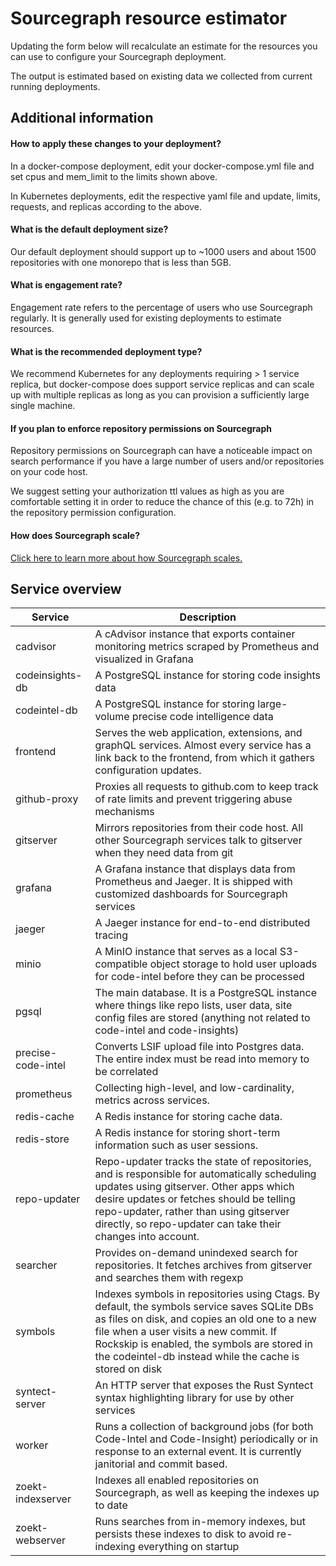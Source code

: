 <style>
.estimator label {
    display: flex;
}

.estimator .radioInput label {
    display: inline-flex;
    align-items: center;
    margin-left: .5rem;
}

.estimator .radioInput label span {
    margin-left: .25rem;
    margin-right: .25rem;
}

.estimator input[type=range] {
    width: 15rem;
}

.estimator .post-label {
    font-size: 16px;
    margin-left: 0.5rem;
}

.estimator .copy-as-markdown {
    width: 100%;
    height: 8rem;
}

.estimator a[title]:hover:after {
  content: attr(title);
  background: red;
  position: relative;
  z-index: 1000;
  top: 16px;
  left: 0;
}

</style>

<script src="https://storage.googleapis.com/sourcegraph-resource-estimator/go_1_18_wasm_exec.js"></script>
<script src="https://storage.googleapis.com/sourcegraph-resource-estimator/launch_script.js?v2" version="0249096"></script>

# Sourcegraph resource estimator

Updating the form below will recalculate an estimate for the resources you can use to configure your Sourcegraph deployment.

The output is estimated based on existing data we collected from current running deployments.

<form id="root"></form>

## Additional information

#### How to apply these changes to your deployment?

In a docker-compose deployment, edit your docker-compose.yml file and set cpus and mem_limit to the limits shown above.

In Kubernetes deployments, edit the respective yaml file and update, limits, requests, and replicas according to the above.

#### What is the default deployment size?

Our default deployment should support up to ~1000 users and about 1500 repositories with one monorepo that is less than 5GB.

#### What is engagement rate?

Engagement rate refers to the percentage of users who use Sourcegraph regularly. It is generally used for existing deployments to estimate resources.


#### What is the recommended deployment type?

We recommend Kubernetes for any deployments requiring > 1 service replica, but docker-compose does support service replicas and can scale up with multiple replicas as long as you can provision a sufficiently large single machine.

#### If you plan to enforce repository permissions on Sourcegraph

Repository permissions on Sourcegraph can have a noticeable impact on search performance if you have a large number of users and/or repositories on your code host.

We suggest setting your authorization ttl values as high as you are comfortable setting it in order to reduce the chance of this (e.g. to 72h) in the repository permission configuration.

#### How does Sourcegraph scale?

[Click here to learn more about how Sourcegraph scales.](https://docs.sourcegraph.com/admin/install/kubernetes/scale)


## Service overview

| Service | Description |
|---------|------|
| cadvisor | A cAdvisor instance that exports container monitoring metrics scraped by Prometheus and visualized in Grafana |
| codeinsights-db | A PostgreSQL instance for storing code insights data |
| codeintel-db | A PostgreSQL instance for storing large-volume precise code intelligence data |
| frontend | Serves the web application, extensions, and graphQL services. Almost every service has a link back to the frontend, from which it gathers configuration updates. |
| github-proxy | Proxies all requests to github.com to keep track of rate limits and prevent triggering abuse mechanisms	|
| gitserver | Mirrors repositories from their code host. All other Sourcegraph services talk to gitserver when they need data from git  |
| grafana | A Grafana instance that displays data from Prometheus and Jaeger. It is shipped with customized dashboards for Sourcegraph services |
| jaeger | A Jaeger instance for end-to-end distributed tracing |
| minio | A MinIO instance that serves as a local S3-compatible object storage to hold user uploads for code-intel before they can be processed |
| pgsql | The main database. It is a PostgreSQL instance where things like repo lists, user data, site config files are stored (anything not related to code-intel and code-insights) |
| precise-code-intel | Converts LSIF upload file into Postgres data. The entire index must be read into memory to be correlated |
| prometheus | Collecting high-level, and low-cardinality, metrics across services. |
| redis-cache | A Redis instance for storing cache data. |
| redis-store  | A Redis instance for storing short-term information such as user sessions. |
| repo-updater | Repo-updater tracks the state of repositories, and is responsible for automatically scheduling updates using gitserver. Other apps which desire updates or fetches should be telling repo-updater, rather than using gitserver directly, so repo-updater can take their changes into account. |
| searcher | Provides on-demand unindexed search for repositories. It fetches archives from gitserver and searches them with regexp	|
| symbols | Indexes symbols in repositories using Ctags. By default, the symbols service saves SQLite DBs as files on disk, and copies an old one to a new file when a user visits a new commit. If Rockskip is enabled, the symbols are stored in the codeintel-db instead while the cache is stored on disk |
| syntect-server | An HTTP server that exposes the Rust Syntect syntax highlighting library for use by other services |
| worker |  Runs a collection of background jobs (for both Code-Intel and Code-Insight) periodically or in response to an external event. It is currently janitorial and commit based. |
| zoekt-indexserver | Indexes all enabled repositories on Sourcegraph, as well as keeping the indexes up to date |
| zoekt-webserver | Runs searches from in-memory indexes, but persists these indexes to disk to avoid re-indexing everything on startup |

